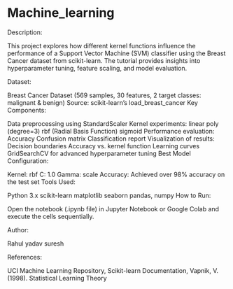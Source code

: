# Machine_learning
Description:

This project explores how different kernel functions influence the performance of a Support Vector Machine (SVM) classifier using the Breast Cancer dataset from scikit-learn. The tutorial provides insights into hyperparameter tuning, feature scaling, and model evaluation.

Dataset:

Breast Cancer Dataset (569 samples, 30 features, 2 target classes: malignant & benign)
Source: scikit-learn’s load_breast_cancer
Key Components:

Data preprocessing using StandardScaler
Kernel experiments:
linear
poly (degree=3)
rbf (Radial Basis Function)
sigmoid
Performance evaluation:
Accuracy
Confusion matrix
Classification report
Visualization of results:
Decision boundaries
Accuracy vs. kernel function
Learning curves
GridSearchCV for advanced hyperparameter tuning
Best Model Configuration:

Kernel: rbf
C: 1.0
Gamma: scale
Accuracy: Achieved over 98% accuracy on the test set
Tools Used:

Python 3.x
scikit-learn
matplotlib
seaborn
pandas, numpy
How to Run:

Open the notebook (.ipynb file) in Jupyter Notebook or Google Colab and execute the cells sequentially.

Author:

Rahul yadav suresh

References:

UCI Machine Learning Repository,
Scikit-learn Documentation,
Vapnik, V. (1998). Statistical Learning Theory
